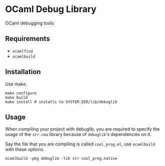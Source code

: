 # OCaml Debug Library

OCaml debugging tools

## Requirements

- `ocamlfind`
- `ocamlbuild`

## Installation

Use make.

    make configure
    make build
    make install # installs to SYSTEM_DIR/lib/debuglib

## Usage

When compiling your project with debuglib, you are required to specify
the usage of the `str.cma` library because of `debuglib`'s
dependencies on it.

Say the file that you are compiling is called `cool_prog.ml`, use
`ocamlbuild` with these options.

    ocamlbuild -pkg debuglib -lib str cool_prog.native
